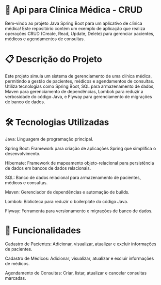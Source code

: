<h1>🏥 Api para Clínica Médica - CRUD</h1>
Bem-vindo ao projeto Java Spring Boot para um aplicativo de clínica médica! Este repositório contém um exemplo de aplicação que realiza operações CRUD (Create, Read, Update, Delete) para gerenciar pacientes, médicos e agendamentos de consultas.

<h1>📋 Descrição do Projeto</h1>
Este projeto simula um sistema de gerenciamento de uma clínica médica, permitindo a gestão de pacientes, médicos e agendamentos de consultas. Utiliza tecnologias como Spring Boot, SQL para armazenamento de dados, Maven para gerenciamento de dependências, Lombok para reduzir a verbosidade do código Java, e Flyway para gerenciamento de migrações de banco de dados.

<h1>🛠️ Tecnologias Utilizadas</h1>
<p>Java: Linguagem de programação principal.
<p>Spring Boot: Framework para criação de aplicações Spring que simplifica o desenvolvimento.</p>
<p>Hibernate: Framework de mapeamento objeto-relacional para persistência de dados em bancos de dados relacionais.</p>
<p>SQL: Banco de dados relacional para armazenamento de pacientes, médicos e consultas.</p>
<p>Maven: Gerenciador de dependências e automação de builds.</p>
<p>Lombok: Biblioteca para reduzir o boilerplate do código Java.</p>
<p>Flyway: Ferramenta para versionamento e migrações de banco de dados.</p>

<h1>🔧 Funcionalidades</h1>
<p>Cadastro de Pacientes: Adicionar, visualizar, atualizar e excluir informações de pacientes.</p>
<p>Cadastro de Médicos: Adicionar, visualizar, atualizar e excluir informações de médicos.</p>
<p>Agendamento de Consultas: Criar, listar, atualizar e cancelar consultas marcadas.</p>
